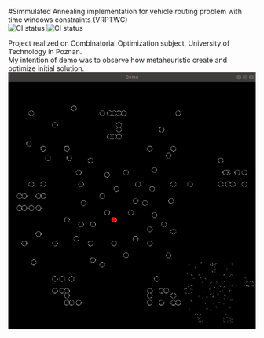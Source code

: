 #Simmulated Annealing implementation for vehicle routing problem with time windows constraints (VRPTWC)
<br>
![CI status](https://github.com/dziulek/simmulated_annealing/actions/workflows/c-cpp.yml/badge.svg)
![CI status](https://github.com/dziulek/simmulated_annealing/actions/workflows/test.yml/badge.svg)

Project realized on Combinatorial Optimization subject, University of Technology in Poznan.
<br>
My intention of demo was to observe how metaheuristic create and optimize initial solution.
![](annealingDemo.gif)